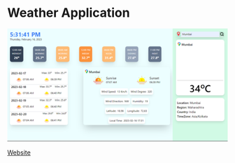 # Weather Application

![Alt](./images/WeatherApplicationimg.png)

[Website](https://climatecast.netlify.app/)
